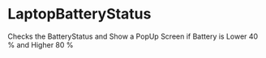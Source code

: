 # LaptopBatteryStatus
Checks the BatteryStatus and Show a PopUp Screen if Battery is Lower 40 % and Higher 80 %
